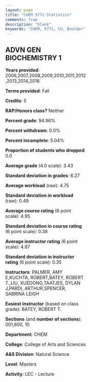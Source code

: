 ```yaml
---
layout: page
title: "CHEM 5771 Statistics"
comments: true
description: "blank"
keywords: "CHEM, 5771, CU, Boulder"
--- 
```

<head>
<script src="https://ajax.googleapis.com/ajax/libs/jquery/2.1.3/jquery.min.js"></script>
<script src="https://dl.dropboxusercontent.com/s/pc42nxpaw1ea4o9/highcharts.js?dl=0"></script>
<!-- <script src="../assets/js/highcharts.js"></script> -->
<style type="text/css">@font-face {
	font-family: "Bebas Neue";
	src: url(https://www.filehosting.org/file/details/544349/BebasNeue%20Regular.otf) format("opentype");
	}
	h1.Bebas { 
		font-family: "Bebas Neue", Verdana, Tahoma;
	}
</style>
</head>
<body>
	<div id="container" style="float: right; width: 45%; height: 88%; margin-left: 2.5%; margin-right: 2.5%;"></div>
	<script language="JavaScript">
		$(document).ready(function() {
		var chart = {type: 'column'};
		var title = {text: 'Grade Distribution'};
		var xAxis = {categories: ['A','B','C','D','F'],crosshair: true};
		var yAxis = {min: 0,title: {text: 'Percentage'}};
		var tooltip = {headerFormat: '<center><b><span style="font-size:20px">{point.key}</span></b></center>',
		               pointFormat: '<td style="padding:0"><b>{point.y:.1f}%</b></td>',
		               footerFormat: '</table>',shared: true,useHTML: true};
		var plotOptions = {column: {pointPadding: 0.0,borderWidth: 0}};  
		var credits = {enabled: false};var series= [{name: 'Percent',data: [45.8,53.44,0.76,0.0,0.0,]}];
		var json = {};
		json.chart = chart;
		json.title = title;
		json.tooltip = tooltip;
		json.xAxis = xAxis;
		json.yAxis = yAxis;  
		json.series = series;
		json.plotOptions = plotOptions;  
		json.credits = credits;
		$('#container').highcharts(json);
	});
	</script>
</body>
			   
## ADVN GEN BIOCHEMISTRY 1

**Years provided**: 2006,2007,2008,2009,2010,2011,2012,2013,2014,2016

**Terms provided**: Fall

**Credits**: 5

**RAP/Honors class?** Neither

**Percent grade**: 94.96%

**Percent withdrawn**: 0.0%

**Percent incomplete**: 5.04%

**Proportion of students who dropped**: 0.0

**Average grade** (4.0 scale): 3.43

**Standard deviation in grades**: 6.27

**Average workload** (raw): 4.75

**Standard deviation in workload** (raw): 0.49

**Average course rating** (6 point scale): 4.95

**Standard deviation in course rating** (6 point scale): 0.38

**Average instructor rating** (6 point scale): 4.87

**Standard deviation in instructor rating** (6 point scale): 0.35

**Instructors**: PALMER, AMY E,KUCHTA, ROBERT,BATEY, ROBERT T.,LIU, XUEDONG,TAATJES, DYLAN J,PARDI, ARTHUR,SPENCER, SABRINA LEIGH

**Easiest instructor** (based on class grade): BATEY, ROBERT T.

**Sections** (and **number of sections**): 001,800, 10

**Department**: CHEM

**College**: College of Arts and Sciences

**A&S Division**: Natural Science

**Level**: Masters

**Activity**: LEC - Lecture